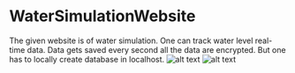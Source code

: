 # WaterSimulationWebsite
The given website is of water simulation.  One can track water level real-time data. Data gets saved every second all the data are encrypted. But one has to locally create database in localhost.
![alt text](https://github.com/%sachib/[reponame]/blob/[branch]/image.jpg?raw=true)
![alt text](http://master/WaterSimulationWebsite/IP-PROJECT/images/readme.png)
